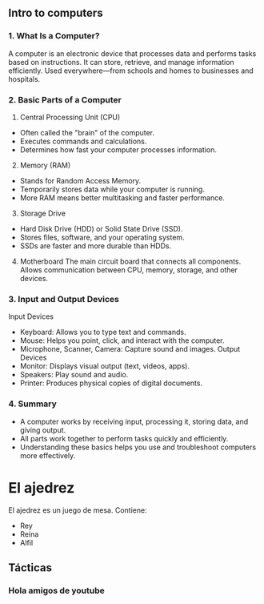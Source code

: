 ## Intro to computers
### 1. What Is a Computer?
A computer is an electronic device that processes data and performs tasks based on instructions.
It can store, retrieve, and manage information efficiently.
Used everywhere—from schools and homes to businesses and hospitals.
### 2. Basic Parts of a Computer
1. Central Processing Unit (CPU)
- Often called the "brain" of the computer.
- Executes commands and calculations.
- Determines how fast your computer processes information.
2. Memory (RAM)
- Stands for Random Access Memory.
- Temporarily stores data while your computer is running.
- More RAM means better multitasking and faster performance.
3. Storage Drive
- Hard Disk Drive (HDD) or Solid State Drive (SSD).
- Stores files, software, and your operating system.
- SSDs are faster and more durable than HDDs.
4. Motherboard
The main circuit board that connects all components.
Allows communication between CPU, memory, storage, and other devices.
### 3. Input and Output Devices
Input Devices
- Keyboard: Allows you to type text and commands.
- Mouse: Helps you point, click, and interact with the computer.
- Microphone, Scanner, Camera: Capture sound and images.
Output Devices
- Monitor: Displays visual output (text, videos, apps).
- Speakers: Play sound and audio.
- Printer: Produces physical copies of digital documents.
### 4. Summary
- A computer works by receiving input, processing it, storing data, and giving output.
- All parts work together to perform tasks quickly and efficiently.
- Understanding these basics helps you use and troubleshoot computers more effectively.

# El ajedrez
El ajedrez es un juego de mesa. Contiene:
- Rey
- Reina
- Alfil

## Tácticas
### Hola amigos de youtube